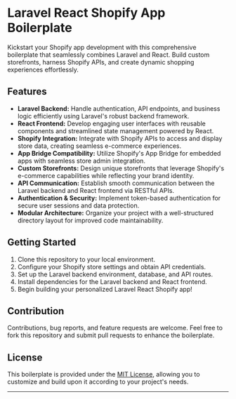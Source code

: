 # Laravel React Shopify App Boilerplate

Kickstart your Shopify app development with this comprehensive boilerplate that seamlessly combines Laravel and React. Build custom storefronts, harness Shopify APIs, and create dynamic shopping experiences effortlessly.

## Features

- **Laravel Backend:** Handle authentication, API endpoints, and business logic efficiently using Laravel's robust backend framework.
- **React Frontend:** Develop engaging user interfaces with reusable components and streamlined state management powered by React.
- **Shopify Integration:** Integrate with Shopify APIs to access and display store data, creating seamless e-commerce experiences.
- **App Bridge Compatibility:** Utilize Shopify's App Bridge for embedded apps with seamless store admin integration.
- **Custom Storefronts:** Design unique storefronts that leverage Shopify's e-commerce capabilities while reflecting your brand identity.
- **API Communication:** Establish smooth communication between the Laravel backend and React frontend via RESTful APIs.
- **Authentication & Security:** Implement token-based authentication for secure user sessions and data protection.
- **Modular Architecture:** Organize your project with a well-structured directory layout for improved code maintainability.

## Getting Started

1. Clone this repository to your local environment.
2. Configure your Shopify store settings and obtain API credentials.
3. Set up the Laravel backend environment, database, and API routes.
4. Install dependencies for the Laravel backend and React frontend.
5. Begin building your personalized Laravel React Shopify app!

## Contribution

Contributions, bug reports, and feature requests are welcome. Feel free to fork this repository and submit pull requests to enhance the boilerplate.

## License

This boilerplate is provided under the [MIT License](LICENSE), allowing you to customize and build upon it according to your project's needs.

---
